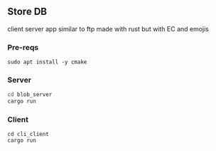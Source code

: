 ## Store DB

client server app similar to ftp made with rust but with EC and emojis

### Pre-reqs

```shell
sudo apt install -y cmake
```

### Server

```bash
cd blob_server
cargo run
```

### Client

```shell
cd cli_client
cargo run
```